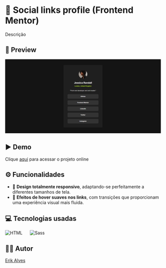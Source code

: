 # 👤 Social links profile (Frontend Mentor)

Descrição

## 👀 Preview

![Preview do projeto](./assets/images/preview.png)

## ▶️ Demo

Clique <a href="" target="_blank" rel="noopener noreferrer">aqui</a>  para acessar o projeto online

## ⚙️ Funcionalidades

- 📱 **Design totalmente responsivo**, adaptando-se perfeitamente a diferentes tamanhos de tela.
- 🎨 **Efeitos de hover suaves nos links**, com transições que proporcionam uma experiência visual mais fluida.


## 💻 Tecnologias usadas

<img
    align="left"
    alt="HTML"
    title="HTML" 
    width="64px" 
    style="padding-right: 16px;" 
    src="https://cdn.jsdelivr.net/gh/devicons/devicon@latest/icons/html5/html5-original.svg" 
/>

<img
    alt="Sass" 
    title="Sass"
    width="64px" 
    style="padding-right: 16px;" 
    src="https://cdn.jsdelivr.net/gh/devicons/devicon@latest/icons/sass/sass-original.svg" 
/>

## 👨‍💻 Autor

<a href="https://portfolio-pessoal-alpha-nine.vercel.app/" target="_blank" rel="noopener noreferrer">Erik Alves</a>
